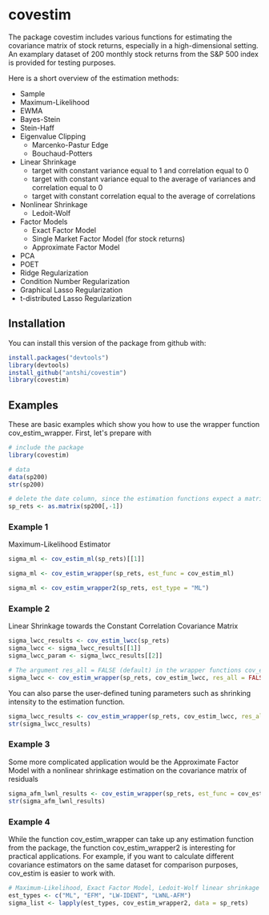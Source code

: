 
# covestim

<!-- badges: start -->
<!-- badges: end -->

The package covestim includes various functions for estimating the covariance matrix of stock returns, especially in a high-dimensional setting. An examplary dataset of 200 monthly stock returns from the S&P 500 index is provided for testing purposes.

Here is a short overview of the estimation methods:

* Sample
* Maximum-Likelihood
* EWMA
* Bayes-Stein
* Stein-Haff
* Eigenvalue Clipping
  * Marcenko-Pastur Edge
  * Bouchaud-Potters
* Linear Shrinkage
  * target with constant variance equal to 1 and correlation equal to 0
  * target with constant variance equal to the average of variances and correlation equal to 0
  * target with constant correlation equal to the average of correlations
* Nonlinear Shrinkage
  * Ledoit-Wolf
* Factor Models
  * Exact Factor Model
  * Single Market Factor Model (for stock returns)
  * Approximate Factor Model
* PCA
* POET
* Ridge Regularization
* Condition Number Regularization
* Graphical Lasso Regularization
* t-distributed Lasso Regularization

## Installation

You can install this version of the package from github with:

``` r
install.packages("devtools")
library(devtools)
install_github("antshi/covestim")
library(covestim)
```

## Examples

These are basic examples which show you how to use the wrapper function cov_estim_wrapper. First, let's prepare with

``` r
# include the package
library(covestim)

# data
data(sp200)
str(sp200)

# delete the date column, since the estimation functions expect a matrix.
sp_rets <- as.matrix(sp200[,-1])
```

### Example 1

Maximum-Likelihood Estimator

```r
sigma_ml <- cov_estim_ml(sp_rets)[[1]]

sigma_ml <- cov_estim_wrapper(sp_rets, est_func = cov_estim_ml)

sigma_ml <- cov_estim_wrapper2(sp_rets, est_type = "ML")

```

### Example 2

Linear Shrinkage towards the Constant Correlation Covariance Matrix

```r
sigma_lwcc_results <- cov_estim_lwcc(sp_rets)
sigma_lwcc <- sigma_lwcc_results[[1]]
sigma_lwcc_param <- sigma_lwcc_results[[2]]

# The argument res_all = FALSE (default) in the wrapper functions cov_estim_wrapper and cov_estim_wrapper2 returns only the covariance estimator.
sigma_lwcc <- cov_estim_wrapper(sp_rets, cov_estim_lwcc, res_all = FALSE)
```

You can also parse the user-defined tuning parameters such as shrinking intensity to the estimation function.

```r
sigma_lwcc_results <- cov_estim_wrapper(sp_rets, cov_estim_lwcc, res_all = TRUE, shrink_int = 0.3)
str(sigma_lwcc_results)
```

### Example 3

Some more complicated application would be the Approximate Factor Model with a nonlinear shrinkage estimation on the covariance matrix of residuals

```r
sigma_afm_lwnl_results <- cov_estim_wrapper(sp_rets, est_func = cov_estim_afm, resid_est_func = cov_estim_lwnl)
str(sigma_afm_lwnl_results)
```

### Example 4

While the function cov_estim_wrapper can take up any estimation function from the package, the function cov_estim_wrapper2 is interesting for practical applications.
For example, if you want to calculate different covariance estimators on the same dataset for comparison purposes, cov_estim is easier to work with.

```r
# Maximum-Likelihood, Exact Factor Model, Ledoit-Wolf linear shrinkage and Approximate Factor Model with nonlinear shrinkage on the residuals:
est_types <- c("ML", "EFM", "LW-IDENT", "LWNL-AFM") 
sigma_list <- lapply(est_types, cov_estim_wrapper2, data = sp_rets)
```
